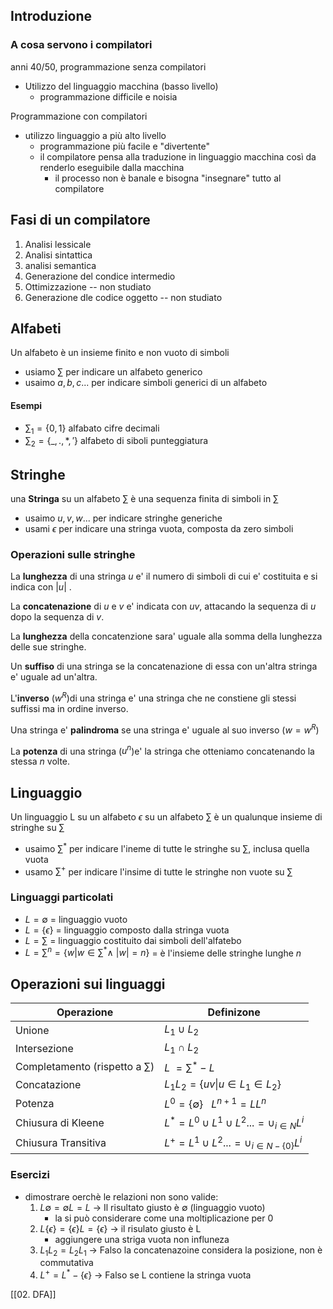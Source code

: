## Introduzione

### A cosa servono i compilatori
 anni 40/50, programmazione senza compilatori 
- Utilizzo del linguaggio macchina (basso livello)
	- programmazione difficile e noisia 

Programmazione con compilatori
- utilizzo linguaggio a più alto livello
	- programmazione più facile e "divertente"
	- il compilatore pensa alla traduzione in linguaggio macchina così da renderlo eseguibile dalla macchina 
		- il processo non è banale e bisogna "insegnare" tutto al compilatore

## Fasi di un compilatore

1) Analisi lessicale
2) Analisi sintattica
3) analisi semantica
4) Generazione del condice intermedio
5) Ottimizzazione -- non studiato
6) Generazione dle codice oggetto -- non studiato


## Alfabeti
Un alfabeto è un insieme finito e non vuoto di simboli

- usiamo $\sum$ per indicare un alfabeto generico
- usaimo $a,b,c ...$ per indicare simboli generici di un alfabeto

#### Esempi
- $\sum_1 = \{0,1\}$ alfabato cifre decimali
- $\sum_2 = \{\_,., *,'\}$ alfabeto di siboli punteggiatura

## Stringhe
una **Stringa** su un alfabeto $\sum$ è una sequenza finita di simboli in $\sum$

- usaimo $u,v,w...$ per indicare stringhe generiche
- usami $\epsilon$ per indicare una stringa vuota, composta da zero simboli

### Operazioni sulle stringhe
La **lunghezza** di una stringa $u$ e' il numero di simboli di cui e' costituita e si indica con $|u|$ .

La **concatenazione** di $u$ e $v$ e' indicata con $uv$, attacando la sequenza di $u$ dopo la sequenza di $v$. 

La **lunghezza** della concatenzione sara' uguale alla somma della lunghezza delle sue stringhe.

Un **suffiso** di una stringa se la concatenazione di essa con un'altra stringa e' uguale ad un'altra.

L'**inverso** ($w^{R}$)di una stringa e' una stringa che ne constiene gli stessi suffissi ma in ordine inverso.

Una stringa e' **palindroma** se una stringa e' uguale al suo inverso ($w=w^{R}$)

La **potenza** di una stringa ($u^{n}$)e' la stringa che otteniamo concatenando la stessa $n$ volte.

## Linguaggio
Un linguaggio L su un alfabeto $\epsilon$ su un alfabeto $\sum$ è un qualunque insieme di stringhe su $\sum$

- usaimo $\sum^*$ per indicare l'ineme di tutte le stringhe su $\sum$, inclusa quella vuota
- usamo $\sum^+$ per indicare l'insime di tutte le stringhe non vuote su $\sum$

### Linguaggi particolati
- $L = \emptyset$ = linguaggio vuoto
- $L = \{\epsilon\}$ = linguaggio composto dalla stringa vuota
- $L=\sum$ = linguaggio costituito dai simboli dell'alfatebo
- $L = \sum^n=\{w | w \in \sum^* \wedge \ |w| = n\}$ = è l'insieme delle stringhe lunghe $n$

## Operazioni sui linguaggi
| Operazione | Definizone |
|---|---|
|Unione| $L_1 \cup L_2$ |
|Intersezione|$L_1 \cap L_2$|
|Completamento (rispetto a $\sum$)|$L\ = \sum^*-L$|
|Concatazione|$L_1L_2=\{uv \| u \in L_1 \in L_2\}$|
|Potenza|$L^0=\{\emptyset\} \ \ \ L^{n+1}=LL^n$|
|Chiusura di Kleene|$L^*=L^0 \cup L^1 \cup L^2 ... = \cup_{i \in N}L^i$|
|Chiusura Transitiva|$L^+=L^1 \cup L^2 ... = \cup_{i \in N - \{0\}}L^i$|


### Esercizi
- dimostrare oerchè le relazioni non sono valide:
	1. $L \emptyset = \emptyset L = L$  -> Il risultato giusto è $\emptyset$ (linguaggio vuoto)
		 - la si può considerare come una moltiplicazione per 0
	2. $L\{\epsilon\}=\{\epsilon\}L=\{\epsilon\}$ -> il risulato giusto è L
		-  aggiungere una striga vuota non influneza
	3.  $L_1L_2=L_2L_1$ -> Falso la concatenazoine considera la posizione, non è commutativa
	4.  $L^+=L^*-\{\epsilon\}$ -> Falso se L contiene la stringa vuota 


[[02. DFA]]